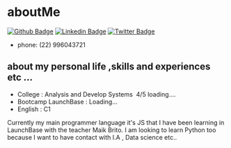 # aboutMe

[![Github Badge](https://img.shields.io/badge/-Github-000?style=flat-square&logo=Github&logoColor=white&link=https://github.com/Saviopb/)](https://github.com/Saviopb/)
[![Linkedin Badge](https://img.shields.io/badge/-LinkedIn-blue?style=flat-square&logo=Linkedin&logoColor=white&link=https://www.linkedin.com/in/savio-pican%C3%A7o-b739a518a/)](https://www.linkedin.com/in/savio-pican%C3%A7o-b739a518a/)
[![Twitter Badge](https://img.shields.io/badge/-Twitter-1ca0f1?style=flat-square&labelColor=1ca0f1&logo=twitter&logoColor=white&link=https://twitter.com/savinnsk)](https://twitter.com/savinnsk)

+ phone:  (22) 996043721


## about my personal life ,skills and experiences etc ...

+ College : Analysis and Develop Systems  4/5 loading....
+ Bootcamp LaunchBase : Loading...
+ English : C1

Currently my main programmer language it's JS that I have been learning in LaunchBase with the teacher Maik Brito. I am looking to learn Python too because I want to have contact with I.A , Data science etc..
